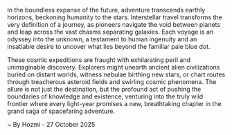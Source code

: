 
In the boundless expanse of the future, adventure transcends earthly horizons, beckoning humanity to the stars. Interstellar travel transforms the very definition of a journey, as pioneers navigate the void between planets and leap across the vast chasms separating galaxies. Each voyage is an odyssey into the unknown, a testament to human ingenuity and an insatiable desire to uncover what lies beyond the familiar pale blue dot.

These cosmic expeditions are fraught with exhilarating peril and unimaginable discovery. Explorers might unearth ancient alien civilizations buried on distant worlds, witness nebulae birthing new stars, or chart routes through treacherous asteroid fields and swirling cosmic phenomena. The allure is not just the destination, but the profound act of pushing the boundaries of knowledge and existence, venturing into the truly wild frontier where every light-year promises a new, breathtaking chapter in the grand saga of spacefaring adventure.

~ By Hozmi - 27 October 2025
